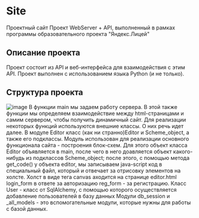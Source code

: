 # Site
Проектный сайт
Проект WebServer + API, выполненный в рамках программы образовательного проекта "Яндекс.Лицей"
## Описание проекта
Проект состоит из API и веб-интерфейса для взаимодействия с этим API.
Проект выполнен с использованием языка Python (и не только).
## Структура проекта
![image](https://user-images.githubusercontent.com/75265958/115616301-ba880e80-a2f8-11eb-9bf4-39b6c6ec3b47.png)
В функции main мы задаем работу сервера. В этой также функции мы определяем взаимодействие между html-страницами и самим сервером, чтобы получить динамичный сайт. Для реализации некоторых функций используются внешние классы. О них речь идет далее.
В модуле Editor класс (как ни странно)Editor и Scheme_object, а также его подклассы. Модуль использован для реализации основного функционала сайта - построения блок-схем. Для этого объект класса Editor объявляется в main, после чего в него доавляется объект какого-нибудь из подклассов Scheme_object; после этого, с помощью метода get_code() у объекта editor, мы записываем java-script код в специальный файл, который и отвечает за отрисовку элементов на холcте. Холст в виде тега canvas аходится на странице editor.html
login_form в ответе за авторизацию
reg_form - за регистрацию.
Класс User - класс от SqlAlchemy, с помощью которого осуществляется добавление пользователей в базу данных
Модули db_session и _all_models - это вспомогательные модули, которые нужны для работы с базой данных.